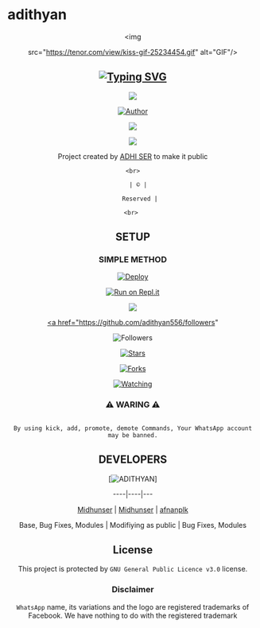# adithyan
<div align="center">

  <p align="center">

   <img 

src="https://tenor.com/view/kiss-gif-25234454.gif" alt="GIF"/>

</p>

## [![Typing SVG](https://readme-typing-svg.herokuapp.com?font=Rockstar-ExtraBold&color=F33A6A&lines=WELCOME+TO+ADITHYAN+V1+REPO;CREATED+BY+REAK+SIR;THIS+IS+A+USERBOT+PRIVATE+AND+PUBLIC+BOT;WITH+MORE+FEATHERS)](https://git.io/typing-svg)

 </a>

</p>

<div align="center">

  <p align="center">

<img src=  https://www.linkpicture.com/q/20220907_092936.jpg >

</p>

  <p align="center">

<a href="https:"><img title="Author" src="https://img.shields.io/badge/Author--MIDHUN/KALIPPAN-SER?color=blue&style=for-the-badge&logo=whatsapp"></a>

</p>

</div>

<p align="center">

  <a href="https://instagram.com/_adithyan_55"><img src="https://img.shields.io/badge/Instagram-E4405F?style=for-the-badge&logo=instagram&logoColor=white"/> 

  <a href="https://wa.me/99778081636"><img src="https://img.shields.io/badge/WhatsApp-25D366?style=for-the-badge&logo=whatsapp&logoColor=white" />

</p>

</a>

<p align="center">

Project created by <a href="https://github.com/adithyan556">ADHI SER</a> to make it public

    <br>

       | © |

        Reserved |

    <br> 

</p>

## SETUP

<div align="center"> 

  ### SIMPLE METHOD

  

[![Deploy](https://www.herokucdn.com/deploy/button.svg)](https://heroku.com/deploy?template=https://github.com/KALIPPAN-SER02/APARNAMWOL-V2.git)

[![Run on Repl.it](https://repl.it/badge/github/quiec/whatsAlfa)](https://replit.com/@KalippanSer/KALIPPANSER-OR?v=1)

  

  <p align="center">

  <a href="https://github.com/KALIPPAN-SER02/APARNA-MWOL_V2/followers">

    

<a href="https://github.com/KALIPPAN-SER02/">

<img src="https://img.shields.io/github/repo-size/cyberchekuthan/Kaztroserv1_v2?color=green&label=Repo%20total%20size&style=plastic">

<p align="center">

<a href="https://github.com/adithyan556/followers"

<img title="Followers" src="https://img.shields.io/github/followers/Aj-fx?color=blue&style=flat-square"></a>

<a href="https://github.com/KALIPPAN-SER02/APARNA-MWOL_V2/stargazers/"><img title="Stars" src="https://img.shields.io/github/stars/KALIPPAN-SER02/APARNA-MWOL_V2?color=blue&style=flat-square"></a>

<a href="https://github.com/KALIPPAN-SER02/APARNA-MWOL_V2"><img title="Forks" src="https://img.shields.io/github/forks/KALIPPAN-SER02/APARNA-MWOL_V2?color=blue&style=flat-square"></a>

<a href="https://github.com/KALIPPAN-SER02/APARNA-MWOL_V2/watchers"><img title="Watching" src="https://img.shields.io/github/watchers/KALIPPAN-SER02/APARNA-MWOL_V2?label=Watchers&color=blue&style=flat-square"></a>

</p>

<div align="center">

    

### ⚠ WARING ⚠

```

By using kick, add, promote, demote Commands, Your WhatsApp account may be banned.

```

## DEVELOPERS

  <div align="center">

    

  [![ADITHYAN](https://github.com/adithyan556.png?size=100)]

----|----|---

[Midhunser](https://github.com/KALIPPAN-SER02)  | [Midhunser](https://github.com/Kalippan-minnuz) | [afnanplk](https://github.com/afnanplk)

Base, Bug Fixes, Modules | Modifiying  as   public | Bug Fixes, Modules

  </div>

    

## License

This project is protected by `GNU General Public Licence v3.0` license.

### Disclaimer

`WhatsApp` name, its variations and the logo are registered trademarks of Facebook. We have nothing to do with the registered trademark


